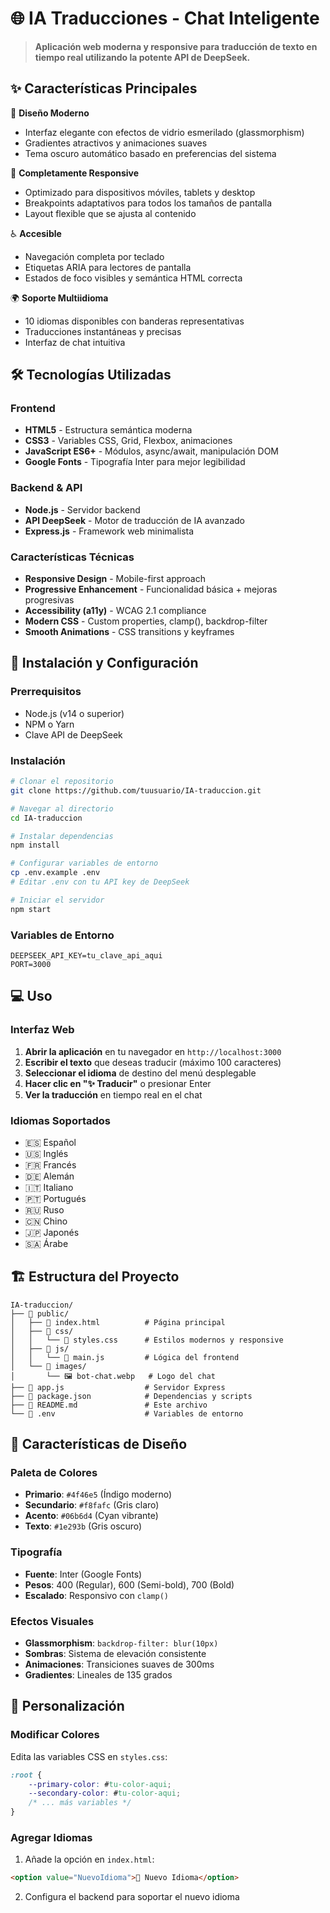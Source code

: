 # 🌐 IA Traducciones - Chat Inteligente

> **Aplicación web moderna y responsive para traducción de texto en tiempo real utilizando la potente API de DeepSeek.**

## ✨ Características Principales

🎨 **Diseño Moderno**
- Interfaz elegante con efectos de vidrio esmerilado (glassmorphism)
- Gradientes atractivos y animaciones suaves
- Tema oscuro automático basado en preferencias del sistema

📱 **Completamente Responsive**
- Optimizado para dispositivos móviles, tablets y desktop
- Breakpoints adaptativos para todos los tamaños de pantalla
- Layout flexible que se ajusta al contenido

♿ **Accesible**
- Navegación completa por teclado
- Etiquetas ARIA para lectores de pantalla
- Estados de foco visibles y semántica HTML correcta

🌍 **Soporte Multiidioma**
- 10 idiomas disponibles con banderas representativas
- Traducciones instantáneas y precisas
- Interfaz de chat intuitiva

## 🛠️ Tecnologías Utilizadas

### Frontend
- **HTML5** - Estructura semántica moderna
- **CSS3** - Variables CSS, Grid, Flexbox, animaciones
- **JavaScript ES6+** - Módulos, async/await, manipulación DOM
- **Google Fonts** - Tipografía Inter para mejor legibilidad

### Backend & API
- **Node.js** - Servidor backend
- **API DeepSeek** - Motor de traducción de IA avanzado
- **Express.js** - Framework web minimalista

### Características Técnicas
- **Responsive Design** - Mobile-first approach
- **Progressive Enhancement** - Funcionalidad básica + mejoras progresivas
- **Accessibility (a11y)** - WCAG 2.1 compliance
- **Modern CSS** - Custom properties, clamp(), backdrop-filter
- **Smooth Animations** - CSS transitions y keyframes

## 🚀 Instalación y Configuración

### Prerrequisitos
- Node.js (v14 o superior)
- NPM o Yarn
- Clave API de DeepSeek

### Instalación
```bash
# Clonar el repositorio
git clone https://github.com/tuusuario/IA-traduccion.git

# Navegar al directorio
cd IA-traduccion

# Instalar dependencias
npm install

# Configurar variables de entorno
cp .env.example .env
# Editar .env con tu API key de DeepSeek

# Iniciar el servidor
npm start
```

### Variables de Entorno
```env
DEEPSEEK_API_KEY=tu_clave_api_aqui
PORT=3000
```

## 💻 Uso

### Interfaz Web
1. **Abrir la aplicación** en tu navegador en `http://localhost:3000`
2. **Escribir el texto** que deseas traducir (máximo 100 caracteres)
3. **Seleccionar el idioma** de destino del menú desplegable
4. **Hacer clic en "✨ Traducir"** o presionar Enter
5. **Ver la traducción** en tiempo real en el chat

### Idiomas Soportados
- 🇪🇸 Español
- 🇺🇸 Inglés  
- 🇫🇷 Francés
- 🇩🇪 Alemán
- 🇮🇹 Italiano
- 🇵🇹 Portugués
- 🇷🇺 Ruso
- 🇨🇳 Chino
- 🇯🇵 Japonés
- 🇸🇦 Árabe

## 🏗️ Estructura del Proyecto

```
IA-traduccion/
├── 📁 public/
│   ├── 📄 index.html          # Página principal
│   ├── 📁 css/
│   │   └── 📄 styles.css      # Estilos modernos y responsive
│   ├── 📁 js/
│   │   └── 📄 main.js         # Lógica del frontend
│   └── 📁 images/
│       └── 🖼️ bot-chat.webp   # Logo del chat
├── 📄 app.js                  # Servidor Express
├── 📄 package.json            # Dependencias y scripts
├── 📄 README.md               # Este archivo
└── 📄 .env                    # Variables de entorno
```

## 🎨 Características de Diseño

### Paleta de Colores
- **Primario**: `#4f46e5` (Índigo moderno)
- **Secundario**: `#f8fafc` (Gris claro)
- **Acento**: `#06b6d4` (Cyan vibrante)
- **Texto**: `#1e293b` (Gris oscuro)

### Tipografía
- **Fuente**: Inter (Google Fonts)
- **Pesos**: 400 (Regular), 600 (Semi-bold), 700 (Bold)
- **Escalado**: Responsivo con `clamp()`

### Efectos Visuales
- **Glassmorphism**: `backdrop-filter: blur(10px)`
- **Sombras**: Sistema de elevación consistente
- **Animaciones**: Transiciones suaves de 300ms
- **Gradientes**: Lineales de 135 grados

## 🔧 Personalización

### Modificar Colores
Edita las variables CSS en `styles.css`:
```css
:root {
    --primary-color: #tu-color-aqui;
    --secondary-color: #tu-color-aqui;
    /* ... más variables */
}
```

### Agregar Idiomas
1. Añade la opción en `index.html`:
```html
<option value="NuevoIdioma">🏴 Nuevo Idioma</option>
```

2. Configura el backend para soportar el nuevo idioma

